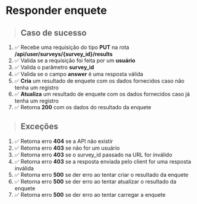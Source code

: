 # Responder enquete

> ## Caso de sucesso

1. ✅ Recebe uma requisição do tipo **PUT** na rota **/api/user/surveys/{survey_id}/results**
2. ✅ Valida se a requisição foi feita por um **usuário**
3. ✅ Valida o parâmetro **survey_id**
4. ✅ Valida se o campo **answer** é uma resposta válida
5. ✅ **Cria** um resultado de enquete com os dados fornecidos caso não tenha um registro
6. ✅ **Atualiza** um resultado de enquete com os dados fornecidos caso já tenha um registro
7. ✅ Retorna **200** com os dados do resultado da enquete

> ## Exceções

1. ✅ Retorna erro **404** se a API não existir
2. ✅ Retorna erro **403** se não for um usuário
3. ✅ Retorna erro **403** se o survey_id passado na URL for inválido
4. ✅ Retorna erro **403** se a resposta enviada pelo client for uma resposta inválida
5. ✅ Retorna erro **500** se der erro ao tentar criar o resultado da enquete
6. ✅ Retorna erro **500** se der erro ao tentar atualizar o resultado da enquete
7. ✅ Retorna erro **500** se der erro ao tentar carregar a enquete